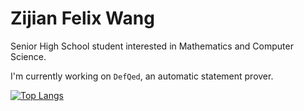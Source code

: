# Zijian Felix Wang

Senior High School student interested in Mathematics and Computer Science.

I'm currently working on `DefQed`, an automatic statement prover.

[![Top Langs](https://github-readme-stats.vercel.app/api/top-langs/?username=zijianfelixwang&langs_count=8)](https://github.com/zijianfelixwang/github-readme-stats)
